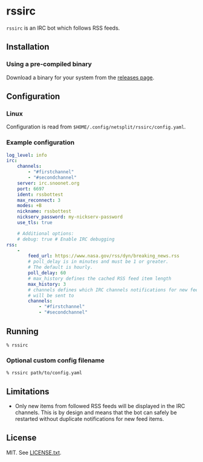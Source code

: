 # rssirc

`rssirc` is an IRC bot which follows RSS feeds.

## Installation

### Using a pre-compiled binary

Download a binary for your system from the
[releases page](https://github.com/n7st/rssirc/releases/).

## Configuration

### Linux

Configuration is read from `$HOME/.config/netsplit/rssirc/config.yaml`.

### Example configuration

```yaml
log_level: info
irc:
    channels:
        - "#firstchannel"
        - "#secondchannel"
    server: irc.snoonet.org
    port: 6697
    ident: rssbottest
    max_reconnect: 3
    modes: +B
    nickname: rssbottest
    nickserv_password: my-nickserv-password
    use_tls: true

    # Additional options:
    # debug: true # Enable IRC debugging
rss:
    -
        feed_url: https://www.nasa.gov/rss/dyn/breaking_news.rss
        # poll_delay is in minutes and must be 1 or greater.
        # The default is hourly.
        poll_delay: 60
        # max_history defines the cached RSS feed item length
        max_history: 3
        # channels defines which IRC channels notifications for new feed items
        # will be sent to
        channels:
            - "#firstchannel"
            - "#secondchannel"
```

## Running

```
% rssirc
```

### Optional custom config filename

```
% rssirc path/to/config.yaml
```

## Limitations

* Only new items from followed RSS feeds will be displayed in the IRC channels.
  This is by design and means that the bot can safely be restarted without
  duplicate notifications for new feed items.

## License

MIT. See [LICENSE.txt](./LICENSE.txt).
